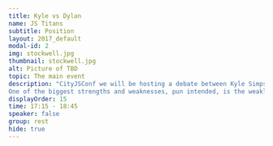 ```yaml
---
title: Kyle vs Dylan
name: JS Titans
subtitle: Position
layout: 2017_default
modal-id: 2
img: stockwell.jpg
thumbnail: stockwell.jpg
alt: Picture of TBD
topic: The main event
description: "CityJSConf we will be hosting a debate between Kyle Simpson and Dylan Schiemann on the merits of Strong and Weak typing in JavaScript moderated by Luca Mezallira.
One of the biggest strengths and weaknesses, pun intended, is the weakly typed nature of JavaScript. In this debate, we’ll consider the value and benefits of adding development time type systems such as TypeScript vs. limitations they may impose."
displayOrder: 15
time: 17:15 - 18:45
speaker: false
group: rest
hide: true
---
```

